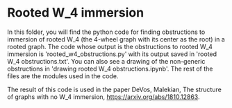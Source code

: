 # Rooted W_4 immersion

In this folder, you will find the python code for finding obstructions to immersion of rooted W_4 (the 4-wheel graph
 with its center as the root) in a rooted graph.
The code whose output is the obstructions to rooted W_4 immersion is 'rooted_w4_obstructions.py' with its output saved
 in 'rooted W_4 obstructions.txt'. You can also see a drawing of the non-generic
obstructions in 'drawing rooted W_4 obstructions.ipynb'. The rest of the files are the modules used in the code. 

The result of this code is used in the paper DeVos, Malekian, The structure of graphs with no W_4 immersion,
 https://arxiv.org/abs/1810.12863.
